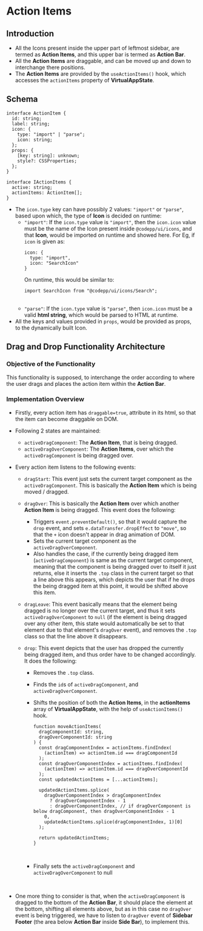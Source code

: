 # Action Items

## Introduction

- All the Icons present inside the upper part of leftmost sidebar, are termed as **Action Items**, and this upper bar is termed as **Action Bar**.
  <br>
- All the **Action Items** are draggable, and can be moved up and down to interchange there positions.
  <br>
- The **Action Items** are provided by the `useActionItems()` hook, which accesses the `actionItems` property of **VirtualAppState**.

## Schema

```tsx
interface ActionItem {
  id: string;
  label: string;
  icon: {
    type: "import" | "parse";
    icon: string;
  };
  props: {
    [key: string]: unknown;
    style?: CSSProperties;
  };
}

interface IActionItems {
  active: string;
  actionItems: ActionItem[];
}
```

- The `icon.type` key can have possibly 2 values: `"import"` or `"parse"`, based upon which, the type of **Icon** is decided on runtime:
  - `"import"`: If the `icon.type` value is `"import"`, then the `icon.icon` value must be the name of the Icon present inside `@codepp/ui/icons`, and that **Icon**, would be imported on runtime and showed here.
    For Eg, if `icon` is given as:
    ```tsx
    icon: {
      type: "import",
      icon: "SearchIcon"
    }
    ```
    On runtime, this would be similar to:
    ```tsx
    import SearchIcon from "@codepp/ui/icons/Search";
    ```
    <br>
  - `"parse"`: If the `icon.type` value is `"parse"`, then `icon.icon` must be a valid **html string**, which would be parsed to HTML at runtime.
    <br>
- All the keys and values provided in `props`, would be provided as props, to the dynamically built Icon.

## Drag and Drop Functionality Architecture

### Objective of the Functionality

This functionality is supposed, to interchange the order according to where the user drags and places the action item within the **Action Bar**.

### Implementation Overview

- Firstly, every action item has `draggable=true`, attribute in its html, so that the item can become draggable on DOM.
  <br>
- Following 2 states are maintained:
  - `activeDragComponent`: The **Action Item**, that is being dragged.
    <br>
  - `activeDragOverComponent`: The **Action Items**, over which the `activeDragComponent` is being dragged over.
    <br>
- Every action item listens to the following events:

  - `dragStart`: This event just sets the current target component as the `activeDragComponent`. This is basically the **Action Item** which is being moved / dragged.
    <br>
  - `dragOver`: This is basically the **Action Item** over which another **Action Item** is being dragged. This event does the following:
    - Triggers `event.preventDefault()`, so that it would capture the `drop` event, and sets `e.dataTransfer.dropEffect` to `"move"`, so that the `+` icon doesn't appear in drag animation of DOM.
      <br>
    - Sets the current target component as the `activeDragOverComponent`.
      <br>
    - Also handles the case, if the currently being dragged item (`activeDragComponent`) is same as the current target component, meaning that the component is being dragged over to itself it just returns, else it inserts the `.top` class in the current target so that a line above this appears, which depicts the user that if he drops the being dragged item at this point, it would be shifted above this item.
      <br>
  - `dragLeave`: This event basically means that the element being dragged is no longer over the current target, and thus it sets `activeDragOverComponent` to `null` (if the element is being dragged over any other item, this state would automatically be set to that element due to that element's `dragOver` event), and removes the `.top` class so that the line above it disappears.
    <br>
  - `drop`: This event depicts that the user has dropped the currently being dragged item, and thus order have to be changed accordingly. It does the following:

    - Removes the `.top` class.
      <br>
    - Finds the `id`s of `activeDragComponent`, and `activeDragOverComponent`.
      <br>
    - Shifts the position of both the **Action Items**, in the **actionItems** array of **VirtualAppState**, with the help of `useActionItems()` hook.

      ```tsx
      function moveActionItems(
        dragComponentId: string,
        dragOverComponentId: string
      ) {
        const dragComponentIndex = actionItems.findIndex(
          (actionItem) => actionItem.id === dragComponentId
        );
        const dragOverComponentIndex = actionItems.findIndex(
          (actionItem) => actionItem.id === dragOverComponentId
        );
        const updatedActionItems = [...actionItems];

        updatedActionItems.splice(
          dragOverComponentIndex > dragComponentIndex
            ? dragOverComponentIndex - 1
            : dragOverComponentIndex, // if dragOverComponent is below dragComponent, then dragOverComponentIndex - 1
          0,
          updatedActionItems.splice(dragComponentIndex, 1)[0]
        );

        return updatedActionItems;
      }
      ```

      <br>

    - Finally sets the `activeDragComponent` and `activeDragOverComponent` to null

    <br>

- One more thing to consider is that, when the `activeDragComponent` is dragged to the bottom of the **Action Bar**, it should place the element at the bottom, shifting all elements above, but as in this case no `dragOver` event is being triggered, we have to listen to `dragOver` event of **Sidebar Footer** (the area below **Action Bar** inside **Side Bar**), to implement this.
